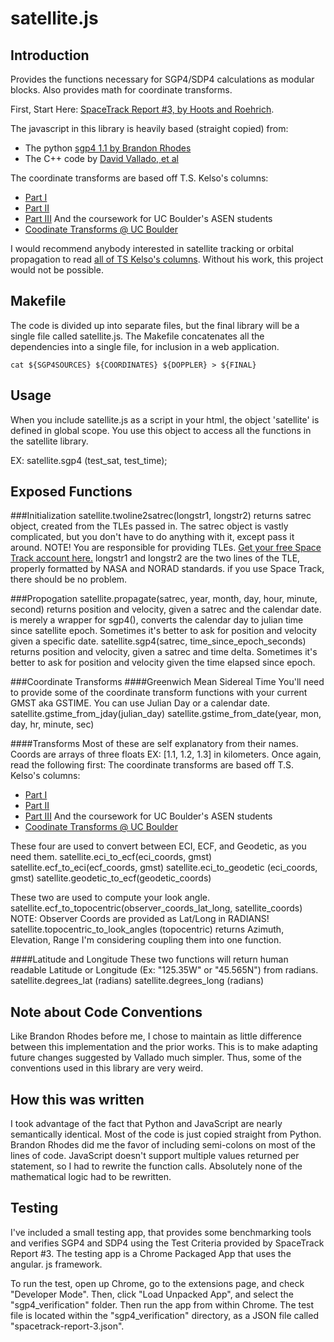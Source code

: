 satellite.js
==============

Introduction
--------------
Provides the functions necessary for SGP4/SDP4 calculations as modular blocks. Also provides math for coordinate transforms.

First, Start Here: [SpaceTrack Report #3, by Hoots and Roehrich](http://celestrak.com/NORAD/documentation/spacetrk.pdf).

The javascript in this library is heavily based (straight copied) from:
*   The python [sgp4 1.1 by Brandon Rhodes](https://pypi.python.org/pypi/sgp4/)
*   The C++ code by [David Vallado, et al](http://www.celestrak.com/publications/AIAA/2006-6753/)

The coordinate transforms are based off T.S. Kelso's columns:
*   [Part I](http://celestrak.com/columns/v02n01/)
*   [Part II](http://celestrak.com/columns/v02n02/)
*   [Part III](http://celestrak.com/columns/v02n03/)
And the coursework for UC Boulder's ASEN students
*   [Coodinate Transforms @ UC Boulder](ccar.colorado.edu/ASEN5070/handouts/coordsys.doc)

I would recommend anybody interested in satellite tracking or
orbital propagation to read [all of TS Kelso's columns](http://celestrak.com/columns/).
Without his work, this project would not be possible.

Makefile
--------
The code is divided up into separate files, but the final library will be a single file called satellite.js. The Makefile concatenates all the dependencies into a single file, for inclusion in a web application.

    cat ${SGP4SOURCES} ${COORDINATES} ${DOPPLER} > ${FINAL}

Usage
-----
When you include satellite.js as a script in your html,
the object 'satellite' is defined in global scope.
You use this object to access all the functions in
the satellite library.

EX:
    satellite.sgp4 (test_sat, test_time);

Exposed Functions
---
###Initialization
    satellite.twoline2satrec(longstr1, longstr2)
returns satrec object, created from the TLEs passed in.
The satrec object is vastly complicated, but you don't
have to do anything with it, except pass it around.
NOTE!
You are responsible for providing TLEs.
[Get your free Space Track account here.](https://www.space-track.org/auth/login)
longstr1 and longstr2 are the two lines of the TLE, properly
formatted by NASA and NORAD standards. if you use Space Track,
there should be no problem.


###Propogation
    satellite.propagate(satrec, year, month, day, hour, minute, second)
returns position and velocity, given a satrec and the calendar date.
is merely a wrapper for sgp4(), converts the calendar day to julian
time since satellite epoch. Sometimes it's better to ask for position
and velocity given a specific date.
    satellite.sgp4(satrec, time_since_epoch_seconds)
returns position and velocity, given a satrec and time delta.
Sometimes it's better to ask for position and velocity given the
time elapsed since epoch.

###Coordinate Transforms
####Greenwich Mean Sidereal Time
You'll need to provide some of the coordinate transform functions with your
current GMST aka GSTIME. You can use Julian Day or a calendar date.
    satellite.gstime_from_jday(julian_day)
    satellite.gstime_from_date(year, mon, day, hr, minute, sec)

####Transforms
Most of these are self explanatory from their names.
Coords are arrays of three floats EX: [1.1, 1.2, 1.3]
in kilometers. Once again, read the following first:
The coordinate transforms are based off T.S. Kelso's columns:
*   [Part I](http://celestrak.com/columns/v02n01/)
*   [Part II](http://celestrak.com/columns/v02n02/)
*   [Part III](http://celestrak.com/columns/v02n03/)
And the coursework for UC Boulder's ASEN students
*   [Coodinate Transforms @ UC Boulder](ccar.colorado.edu/ASEN5070/handouts/coordsys.doc)

These four are used to convert between ECI, ECF, and Geodetic,
as you need them.
    satellite.eci_to_ecf(eci_coords, gmst)
    satellite.ecf_to_eci(ecf_coords, gmst)
    satellite.eci_to_geodetic (eci_coords, gmst)
    satellite.geodetic_to_ecf(geodetic_coords)

These two are used to compute your look angle.
    satellite.ecf_to_topocentric(observer_coords_lat_long, satellite_coords)
NOTE: Observer Coords are provided as Lat/Long in RADIANS!
    satellite.topocentric_to_look_angles (topocentric)
        returns Azimuth, Elevation, Range
I'm considering coupling them into one function.

####Latitude and Longitude
These two functions will return human readable Latitude or Longitude
(Ex: "125.35W" or "45.565N") from radians.
    satellite.degrees_lat (radians)
    satellite.degrees_long (radians)

Note about Code Conventions
---------------------------
Like Brandon Rhodes before me, I chose to maintain as little difference between this implementation and the prior works. This is to make adapting future changes suggested by Vallado much simpler. Thus, some of the conventions used in this library are very weird.

How this was written
--------------------
I took advantage of the fact that Python and JavaScript are nearly semantically identical. Most of the code is just copied straight from Python. Brandon Rhodes did me the favor of including semi-colons on most of the lines of code. JavaScript doesn't support multiple values returned per statement, so I had to rewrite the function calls. Absolutely none of the mathematical logic had to be rewritten.

Testing
-------
I've included a small testing app, that provides some benchmarking tools
and verifies SGP4 and SDP4 using the Test Criteria provided by SpaceTrack
Report #3. The testing app is a Chrome Packaged App that uses the angular.
js framework.

To run the test, open up Chrome, go to the extensions page, and check
"Developer Mode". Then, click "Load Unpacked App", and select the
"sgp4_verification" folder. Then run the app from within Chrome.
The test file is located within the "sgp4_verification" directory, as a
JSON file called "spacetrack-report-3.json".
